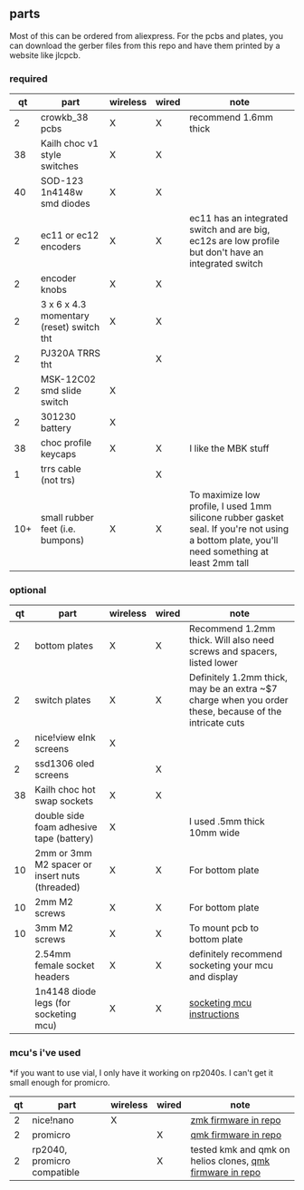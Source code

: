 ## parts
Most of this can be ordered from aliexpress. For the pcbs and plates, you can download the gerber files from this repo and have them printed by a website like jlcpcb.
### required
| qt | part | wireless | wired | note | 
| -- | ---- | --------- | --------------- | - |
| 2 | crowkb_38 pcbs  | X | X | recommend 1.6mm thick |
| 38 | Kailh choc v1 style switches | X | X | |
| 40 | SOD-123 1n4148w smd diodes | X | X | |
| 2 | ec11 or ec12 encoders | X | X | ec11 has an integrated switch and are big, ec12s are low profile but don't have an integrated switch |
| 2 | encoder knobs | X | X | |
| 2 | 3 x 6 x 4.3 momentary (reset) switch tht | X | X | |
| 2 | PJ320A TRRS tht | | X | |
| 2 | MSK-12C02 smd slide switch | X | | |
| 2 | 301230 battery | X | | |
| 38 | choc profile keycaps | X | X | I like the MBK stuff |
| 1 | trrs cable (not trs) | | X | |
| 10+ | small rubber feet (i.e. bumpons) | X | X | To maximize low profile, I used 1mm silicone rubber gasket seal. If you're not using a bottom plate, you'll need something at least 2mm tall |

### optional
| qt | part | wireless | wired | note |
| -- | ---- | --------- | --------------- | -- |
| 2 | bottom plates | X | X | Recommend 1.2mm thick. Will also need screws and spacers, listed lower |
| 2 | switch plates | X | X | Definitely 1.2mm thick, may be an extra ~$7 charge when you order these, because of the intricate cuts |
| 2 | nice!view eInk screens | X | |
| 2 | ssd1306 oled screens | | X |
| 38 | Kailh choc hot swap sockets | X | X | |
| | double side foam adhesive tape (battery) | X | | I used .5mm thick 10mm wide |
| 10 | 2mm or 3mm M2 spacer or insert nuts (threaded) | X | X | For bottom plate |
| 10 | 2mm M2 screws | X | X | For bottom plate |
| 10 | 3mm M2 screws | X | X | To mount pcb to bottom plate |
| | 2.54mm female socket headers | X | X | definitely recommend socketing your mcu and display |
| | 1n4148 diode legs (for socketing mcu) | X | X | [socketing mcu instructions](https://docs.splitkb.com/hc/en-us/articles/360011263059-How-do-I-socket-a-microcontroller)|


### mcu's i've used
*if you want to use vial, I only have it working on rp2040s. I can't get it small enough for promicro.

| qt | part | wireless | wired | note |
| -- | ---- | --------- | --------------- | -- |
| 2 | nice!nano | X | | [zmk firmware in repo](../firmware/zmk) |
| 2 | promicro | | X | [qmk firmware in repo](../firmware/qmk)  |
| 2 | rp2040, promicro compatible | | X | tested kmk and qmk on helios clones, [qmk firmware in repo](../firmware/qmk)  |
